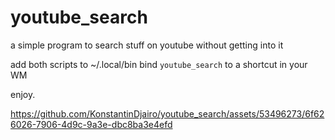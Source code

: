 # youtube_search
a simple program to search stuff on youtube without getting into it


add both scripts to ~/.local/bin
bind ```youtube_search``` to a shortcut in your WM

enjoy.




https://github.com/KonstantinDjairo/youtube_search/assets/53496273/6f626026-7906-4d9c-9a3e-dbc8ba3e4efd









